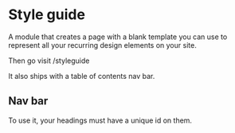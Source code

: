 # Style guide

A module that creates a page with a blank template you can use to represent all your recurring design elements on your site.

Then go visit /styleguide

It also ships with a table of contents nav bar.

## Nav bar

To use it, your headings must have a unique id on them.
